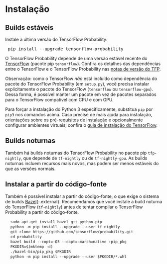 # Instalação

## Builds estáveis

Instale a última versão do TensorFlow Probability:

<pre class="devsite-terminal devsite-click-to-copy prettyprint lang-shell"> pip install --upgrade tensorflow-probability </pre>

O TensorFlow Probability depende de uma versão estável recente do [TensorFlow](https://www.tensorflow.org/install) (pacote pip `tensorflow`). Confira os detalhes das dependências entre o TensorFlow e o TensorFlow Probability nas [notas de versão do TFP](https://github.com/tensorflow/probability/releases).

Observação: como o TensorFlow *não* está incluído como dependência do pacote do TensorFlow Probability (em `setup.py`), você precisa instalar explicitamente o pacote do TensorFlow (`tensorflow` ou `tensorflow-gpu`). Dessa forma, é possível manter um pacote em vez de pacotes separados para o TensorFlow compatível com CPU e com GPU.

Para forçar a instalação do Python 3 especificamente, substitua `pip` por `pip3` nos comandos acima. Caso precise de mais ajuda para instalação, orientações sobre os pré-requisitos de instalação e opcionalmente configurar ambientes virtuais, confira o [guia de instalação do TensorFlow](https://www.tensorflow.org/install).

## Builds noturnas

Também há builds noturnas do TensorFlow Probability no pacote pip `tfp-nightly`, que depende de `tf-nightly` ou de `tf-nightly-gpu`. As builds noturnas incluem recursos mais novos, mas podem ser menos estáveis do que as versões normais.

## Instalar a partir do código-fonte

Também é possível instalar a partir do código-fonte, o que exige o sistema de builds [Bazel](https://bazel.build/){:.external}. Recomendamos que você instale a build noturna do TensorFlow (`tf-nightly`) antes de tentar compilar o TensorFlow Probability a partir do código-fonte.

<!-- common_typos_disable -->

<pre class="devsite-click-to-copy">
  <code class="devsite-terminal">sudo apt-get install bazel git python-pip</code>
  <code class="devsite-terminal">python -m pip install --upgrade --user tf-nightly</code>
  <code class="devsite-terminal">git clone https://github.com/tensorflow/probability.git</code>
  <code class="devsite-terminal">cd probability</code>
  <code class="devsite-terminal">bazel build --copt=-O3 --copt=-march=native :pip_pkg</code>
  <code class="devsite-terminal">PKGDIR=$(mktemp -d)</code>
  <code class="devsite-terminal">./bazel-bin/pip_pkg $PKGDIR</code>
  <code class="devsite-terminal">python -m pip install --upgrade --user $PKGDIR/*.whl</code>
</pre>

<!-- common_typos_enable -->
